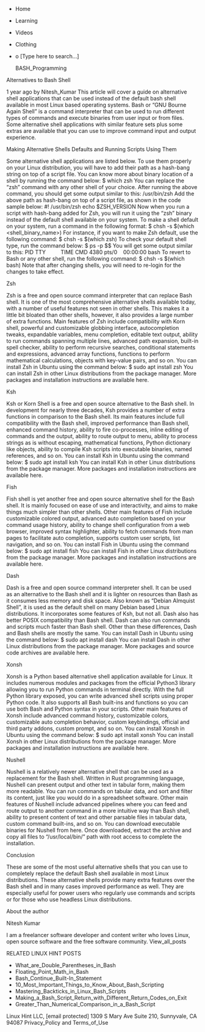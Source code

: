 





















































* Home
* Learning
* Videos
* Clothing
*
  o [Type here to search...]


   BASH_Programming


Alternatives to Bash Shell

1 year ago
by Nitesh_Kumar
This article will cover a guide on alternative shell applications that can be
used instead of the default bash shell available in most Linux based operating
systems. Bash or “GNU Bourne Again Shell” is a command interpreter that can be
used to run different types of commands and execute binaries from user input or
from files. Some alternative shell applications with similar feature sets plus
some extras are available that you can use to improve command input and output
experience.

Making Alternative Shells Defaults and Running Scripts Using Them

Some alternative shell applications are listed below. To use them properly on
your Linux distribution, you will have to add their path as a hash-bang string
on top of a script file. You can know more about binary location of a shell by
running the command below:
$ which zsh
You can replace the “zsh” command with any other shell of your choice. After
running the above command, you should get some output similar to this:
/usr/bin/zsh
Add the above path as hash-bang on top of a script file, as shown in the code
sample below:
#! /usr/bin/zsh
echo $ZSH_VERSION
Now when you run a script with hash-bang added for Zsh, you will run it using
the “zsh” binary instead of the default shell available on your system.
To make a shell default on your system, run a command in the following format:
$ chsh -s $(which <shell_binary_name>)
For instance, if you want to make Zsh default, use the following command:
$ chsh -s $(which zsh)
To check your default shell type, run the command below:
$ ps -p $$
You will get some output similar to this:
PID TTY          TIME CMD
4380 pts/0    00:00:00 bash
To revert to Bash or any other shell, run the following command:
$ chsh -s $(which bash)
Note that after changing shells, you will need to re-login for the changes to
take effect.

Zsh

Zsh is a free and open source command interpreter that can replace Bash shell.
It is one of the most comprehensive alternative shells available today, with a
number of useful features not seen in other shells. This makes it a little bit
bloated than other shells, however, it also provides a large number of extra
functions. Main features of Zsh include compatibility with Korn shell, powerful
and customizable globbing interface, autocompletion tweaks, expandable
variables, menu completion, editable text output, ability to run commands
spanning multiple lines, advanced path expansion, built-in spell checker,
ability to perform recursive searches, conditional statements and expressions,
advanced array functions, functions to perform mathematical calculations,
objects with key-value pairs, and so on.
You can install Zsh in Ubuntu using the command below:
$ sudo apt install zsh
You can install Zsh in other Linux distributions from the package manager. More
packages and installation instructions are available here.

Ksh

Ksh or Korn Shell is a free and open source alternative to the Bash shell. In
development for nearly three decades, Ksh provides a number of extra functions
in comparison to the Bash shell. Its main features include full compatibility
with the Bash shell, improved performance than Bash shell, enhanced command
history, ability to fire co-processes, inline editing of commands and the
output, ability to route output to menu, ability to process strings as is
without escaping, mathematical functions, Python dictionary like objects,
ability to compile Ksh scripts into executable binaries, named references, and
so on.
You can install Ksh in Ubuntu using the command below:
$ sudo apt install ksh
You can install Ksh in other Linux distributions from the package manager. More
packages and installation instructions are available here.

Fish

Fish shell is yet another free and open source alternative shell for the Bash
shell. It is mainly focused on ease of use and interactivity, and aims to make
things much simpler than other shells. Other main features of Fish include
customizable colored output, advanced auto completion based on your command
usage history, ability to change shell configuration from a web browser,
improved syntax highlighter, ability to fetch commands from man pages to
facilitate auto completion, supports custom user scripts, list navigation, and
so on.
You can install Fish in Ubuntu using the command below:
$ sudo apt install fish
You can install Fish in other Linux distributions from the package manager.
More packages and installation instructions are available here.

Dash

Dash is a free and open source command interpreter shell. It can be used as an
alternative to the Bash shell and it is lighter on resources than Bash as it
consumes less memory and disk space. Also known as “Debian Almquist Shell”, it
is used as the default shell on many Debian based Linux distributions. It
incorporates some features of Ksh, but not all. Dash also has better POSIX
compatibility than Bash shell. Dash can also run commands and scripts much
faster than Bash shell. Other than these differences, Dash and Bash shells are
mostly the same.
You can install Dash in Ubuntu using the command below:
$ sudo apt install dash
You can install Dash in other Linux distributions from the package manager.
More packages and source code archives are available here.

Xonsh

Xonsh is a Python based alternative shell application available for Linux. It
includes numerous modules and packages from the official Python3 library
allowing you to run Python commands in terminal directly. With the full Python
library exposed, you can write advanced shell scripts using proper Python code.
It also supports all Bash built-ins and functions so you can use both Bash and
Python syntax in your scripts. Other main features of Xonsh include advanced
command history, customizable colors, customizable auto completion behavior,
custom keybindings, official and third party addons, custom prompt, and so on.
You can install Xonsh in Ubuntu using the command below:
$ sudo apt install xonsh
You can install Xonsh in other Linux distributions from the package manager.
More packages and installation instructions are available here.

Nushell

Nushell is a relatively newer alternative shell that can be used as a
replacement for the Bash shell. Written in Rust programming language, Nushell
can present output and other text in tabular form, making them more readable.
You can run commands on tabular data, and sort and filter its content, just
like you would do in a spreadsheet software. Other main features of Nushell
include advanced pipelines where you can feed and route output to another
command in a more intuitive way than Bash shell, ability to present content of
text and other parsable files in tabular data, custom command built-ins, and so
on.
You can download executable binaries for Nushell from here. Once downloaded,
extract the archive and copy all files to “/usr/local/bin/” path with root
access to complete the installation.

Conclusion

These are some of the most useful alternative shells that you can use to
completely replace the default Bash shell available in most Linux
distributions. These alternative shells provide many extra features over the
Bash shell and in many cases improved performance as well. They are especially
useful for power users who regularly use commands and scripts or for those who
use headless Linux distributions.


About the author


Nitesh Kumar

I am a freelancer software developer and content writer who loves Linux, open
source software and the free software community.
View_all_posts

RELATED LINUX HINT POSTS


* What_are_Double_Parentheses_in_Bash
* Floating_Point_Math_in_Bash
* Bash_Continue_Built-In_Statement
* 10_Most_Important_Things_to_Know_About_Bash_Scripting
* Mastering_Backticks_in_Linux_Bash_Scripts
* Making_a_Bash_Script_Return_with_Different_Return_Codes_on_Exit
* Greater_Than_Numerical_Comparison_in_a_Bash_Script

Linux Hint LLC, [email protected]
1309 S Mary Ave Suite 210, Sunnyvale, CA 94087
 Privacy_Policy and Terms_of_Use
